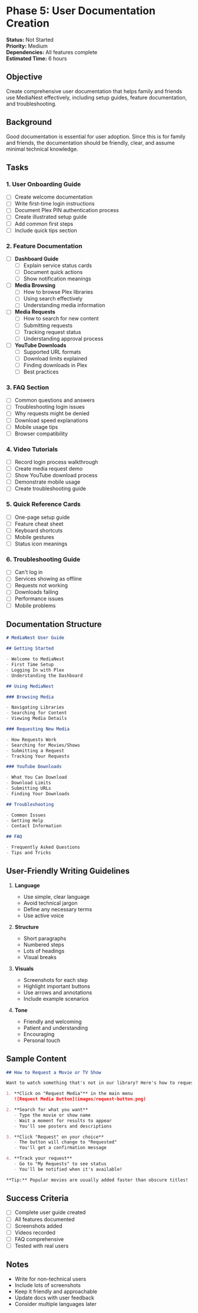 # Phase 5: User Documentation Creation

**Status:** Not Started  
**Priority:** Medium  
**Dependencies:** All features complete  
**Estimated Time:** 6 hours

## Objective

Create comprehensive user documentation that helps family and friends use MediaNest effectively, including setup guides, feature documentation, and troubleshooting.

## Background

Good documentation is essential for user adoption. Since this is for family and friends, the documentation should be friendly, clear, and assume minimal technical knowledge.

## Tasks

### 1. User Onboarding Guide

- [ ] Create welcome documentation
- [ ] Write first-time login instructions
- [ ] Document Plex PIN authentication process
- [ ] Create illustrated setup guide
- [ ] Add common first steps
- [ ] Include quick tips section

### 2. Feature Documentation

- [ ] **Dashboard Guide**
  - [ ] Explain service status cards
  - [ ] Document quick actions
  - [ ] Show notification meanings
- [ ] **Media Browsing**
  - [ ] How to browse Plex libraries
  - [ ] Using search effectively
  - [ ] Understanding media information
- [ ] **Media Requests**
  - [ ] How to search for new content
  - [ ] Submitting requests
  - [ ] Tracking request status
  - [ ] Understanding approval process
- [ ] **YouTube Downloads**
  - [ ] Supported URL formats
  - [ ] Download limits explained
  - [ ] Finding downloads in Plex
  - [ ] Best practices

### 3. FAQ Section

- [ ] Common questions and answers
- [ ] Troubleshooting login issues
- [ ] Why requests might be denied
- [ ] Download speed explanations
- [ ] Mobile usage tips
- [ ] Browser compatibility

### 4. Video Tutorials

- [ ] Record login process walkthrough
- [ ] Create media request demo
- [ ] Show YouTube download process
- [ ] Demonstrate mobile usage
- [ ] Create troubleshooting guide

### 5. Quick Reference Cards

- [ ] One-page setup guide
- [ ] Feature cheat sheet
- [ ] Keyboard shortcuts
- [ ] Mobile gestures
- [ ] Status icon meanings

### 6. Troubleshooting Guide

- [ ] Can't log in
- [ ] Services showing as offline
- [ ] Requests not working
- [ ] Downloads failing
- [ ] Performance issues
- [ ] Mobile problems

## Documentation Structure

```markdown
# MediaNest User Guide

## Getting Started

- Welcome to MediaNest
- First Time Setup
- Logging In with Plex
- Understanding the Dashboard

## Using MediaNest

### Browsing Media

- Navigating Libraries
- Searching for Content
- Viewing Media Details

### Requesting New Media

- How Requests Work
- Searching for Movies/Shows
- Submitting a Request
- Tracking Your Requests

### YouTube Downloads

- What You Can Download
- Download Limits
- Submitting URLs
- Finding Your Downloads

## Troubleshooting

- Common Issues
- Getting Help
- Contact Information

## FAQ

- Frequently Asked Questions
- Tips and Tricks
```

## User-Friendly Writing Guidelines

1. **Language**
   - Use simple, clear language
   - Avoid technical jargon
   - Define any necessary terms
   - Use active voice

2. **Structure**
   - Short paragraphs
   - Numbered steps
   - Lots of headings
   - Visual breaks

3. **Visuals**
   - Screenshots for each step
   - Highlight important buttons
   - Use arrows and annotations
   - Include example scenarios

4. **Tone**
   - Friendly and welcoming
   - Patient and understanding
   - Encouraging
   - Personal touch

## Sample Content

```markdown
## How to Request a Movie or TV Show

Want to watch something that's not in our library? Here's how to request it:

1. **Click on "Request Media"** in the main menu
   ![Request Media Button](images/request-button.png)

2. **Search for what you want**
   - Type the movie or show name
   - Wait a moment for results to appear
   - You'll see posters and descriptions

3. **Click "Request" on your choice**
   - The button will change to "Requested"
   - You'll get a confirmation message

4. **Track your request**
   - Go to "My Requests" to see status
   - You'll be notified when it's available!

**Tip:** Popular movies are usually added faster than obscure titles!
```

## Success Criteria

- [ ] Complete user guide created
- [ ] All features documented
- [ ] Screenshots added
- [ ] Videos recorded
- [ ] FAQ comprehensive
- [ ] Tested with real users

## Notes

- Write for non-technical users
- Include lots of screenshots
- Keep it friendly and approachable
- Update docs with user feedback
- Consider multiple languages later
